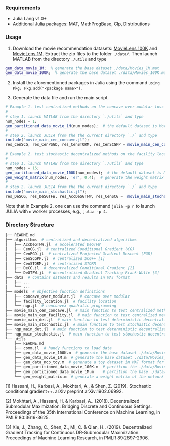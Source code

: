 ### Requirements
* Julia Lang v1.0+
* Additional Julia packages: MAT, MathProgBase, Clp, Distributions

### Usage
1. Download the movie recommendation datasets: [MovieLens 100K](http://files.grouplens.org/datasets/movielens/ml-100k.zip) and [MovieLens 1M](http://files.grouplens.org/datasets/movielens/ml-1m.zip).
Extract the zip files to the folder `./data/`.
Then launch MATLAB from the directory `./utils` and type
``` matlab
gen_data_movie_1M;  % generate the base dataset ./data/Movies_1M.mat
gen_data_movie_100K;  % generate the base dataset ./data/Movies_100K.mat
```

2. Install the aforementioned packages in Julia using the command `using Pkg; Pkg.add("<package name>")`.

3. Generate the data file and run the main script.
``` julia
# Example 1. test centralized methods on the concave over modular loss
#
# step 1. launch MATLAB from the directory `./utils` and type
num_nodes = 1;
gen_partitioned_data_movie_1M(num_nodes);  # the default dataset is MovieLens 1M, see line 19 of `./movie_main_cen_concave.jl`
#
# step 2. launch JULIA from the the current directory `./` and type
include("movie_main_cen_concave.jl");
res_CenSCG, res_CenPSGD, res_CenSTORM, res_CenSCGPP = movie_main_cen_concave(10, 10, 100, 2, 10, true);  # see the main file for detailed descriptions of the function arguments.
```
``` julia
# Example 2. test stochastic decentralized methods on the facility location loss
#
# step 1. launch MATLAB from the directory `./utils` and type
num_nodes = 16;
gen_partitioned_data_movie_100K(num_nodes);  # the default dataset is MovieLens 100K, see line 20 of `./movie_main_stoch.jl`
gen_weight_matrix(num_nodes, 'er', 0.4);  # generate the weight matrix of the network
#
# step 2. launch JULIA from the the current directory `./` and type
include("movie_main_stochastic.jl");
res_DeSCG, res_DeSGTFW, res_AccDeSGTFW, res_CenSCG =  movie_main_stochastic(10, 10, 100, 2, "er", 16, 10, false);  # see the main file for detailed descriptions of the function arguments.
```
Note that in Example 2, one can use the command `julia -p n` to launch JULIA with `n` worker processes, e.g., `julia -p 4`.

### Directory Structure
``` bash
├── README.md
├── algorithms  # centralized and decentralized algorithms
│   ├── AccDeGTFW.jl  # accelerated DeGTFW
│   ├── CenCG.jl  # centralized Conditional Gradient (CG)
│   ├── CenPGD.jl  # centralized Projected Gradient Descent (PGD)
│   ├── CenSCGPP.jl  # centralized SCG++ [1]
│   ├── CenSTORM.jl  # centralized STORM
│   ├── DeCG.jl  # decentralized Conditional Gradient [2]
│   └── DeGTFW.jl  # decentralized Gradient Tracking Frank-Wolfe [3]
├── data  # contains datasets and results in MAT format
│   ├── ...
│   └── ...
├── models  # objective function definitions
│   ├── concave_over_modular.jl  # concave over modular
│   ├── facility_location.jl  # facility location
│   └── nqp.jl  # nonconvex quadratic programming
├── movie_main_cen_concave.jl  # main function to test centralized methods on the concave over modular loss
├── movie_main_cen_facility.jl  # main function to test centralized methods on the facility location loss
├── movie_main_det.jl  # main function to test deterministic decentralized methods on the facility location loss
├── movie_main_stochastic.jl  # main function to test stochastic decentralized methods on the facility location loss
├── nqp_main_det.jl  # main function to test deterministic decentralized methods on the NQP
├── nqp_main_stochastic.jl  # main function to test stochastic decentralized methods on the NQP
└── utils
    ├── README.md
    ├── comm.jl  # handy functions to load data
    ├── gen_data_movie_100K.m  # generate the base dataset ./data/Movies_100K.mat
    ├── gen_data_movie_1M.m  # generate the base dataset ./data/Movies_1M.mat
    ├── gen_data_nqp_toy.m  # generate a toy dataset in MAT format for NQP
    ├── gen_partitioned_data_movie_100K.m  # partition the ./data/Movies_100K.mat dataset to different nodes in the network
    ├── gen_partitioned_data_movie_1M.m    # partition the base ./data/Movies_1M.mat dataset to different nodes in the network
    └── gen_weight_matrix.m  # generate a weight matrix of the network
```

[1] Hassani, H., Karbasi, A., Mokhtari, A., & Shen, Z. (2019). Stochastic conditional gradient++. arXiv preprint arXiv:1902.06992.

[2] Mokhtari, A., Hassani, H. & Karbasi, A.. (2018). Decentralized Submodular Maximization: Bridging Discrete and Continuous Settings. Proceedings of the 35th International Conference on Machine Learning, in PMLR 80:3616-3625.

[3] Xie, J., Zhang, C., Shen, Z., Mi, C. & Qian, H.. (2019). Decentralized Gradient Tracking for Continuous DR-Submodular Maximization. Proceedings of Machine Learning Research, in PMLR 89:2897-2906.
